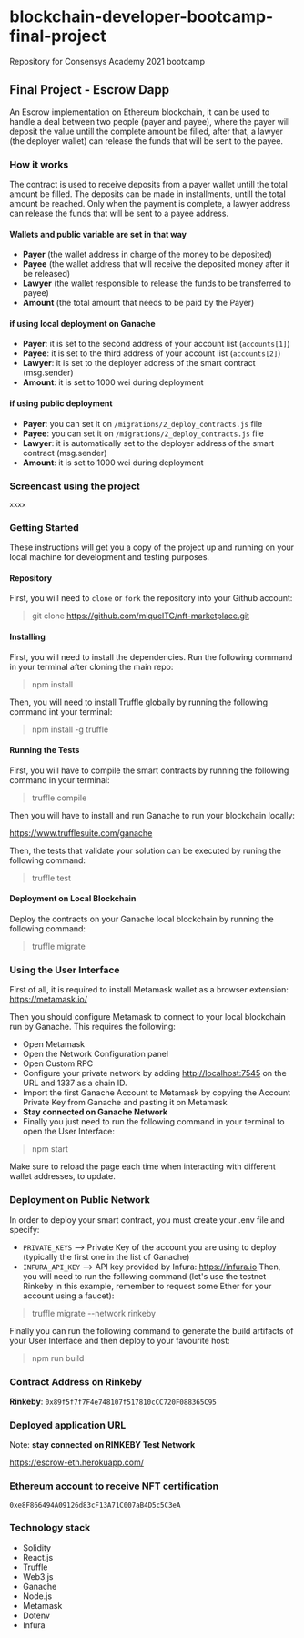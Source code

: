 # blockchain-developer-bootcamp-final-project

Repository for Consensys Academy 2021 bootcamp

## Final Project - Escrow Dapp

An Escrow implementation on Ethereum blockchain, it can be used to handle a deal between two people (payer and payee), where the payer will deposit the value untill the complete amount be filled, after that, a lawyer (the deployer wallet) can release the funds that will be sent to the payee.

### How it works

The contract is used to receive deposits from a payer wallet untill the total amount be filled. The deposits can be made in installments, untill the total amount be reached. Only when the payment is complete, a lawyer address can release the funds that will be sent to a payee address.

#### Wallets and public variable are set in that way

- **Payer** (the wallet address in charge of the money to be deposited)
- **Payee** (the wallet address that will receive the deposited money after it be released)
- **Lawyer** (the wallet responsible to release the funds to be transferred to payee)
- **Amount** (the total amount that needs to be paid by the Payer)

#### if using local deployment on Ganache

- **Payer**: it is set to the second address of your account list (`accounts[1]`)
- **Payee**: it is set to the third address of your account list (`accounts[2]`)
- **Lawyer**: it is set to the deployer address of the smart contract (msg.sender)
- **Amount**: it is set to 1000 wei during deployment

#### if using public deployment

- **Payer**: you can set it on `/migrations/2_deploy_contracts.js` file
- **Payee**: you can set it on `/migrations/2_deploy_contracts.js` file
- **Lawyer**: it is automatically set to the deployer address of the smart contract (msg.sender)
- **Amount**: it is set to 1000 wei during deployment

### Screencast using the project

`xxxx`

### Getting Started

These instructions will get you a copy of the project up and running on your local machine for development and testing purposes.

#### Repository

First, you will need to `clone` or `fork` the repository into your Github account:

> git clone <https://github.com/miquelTC/nft-marketplace.git>

#### Installing

First, you will need to install the dependencies. Run the following command in your terminal after cloning the main repo:

> npm install

Then, you will need to install Truffle globally by running the following command int your terminal:

> npm install -g truffle

#### Running the Tests

First, you will have to compile the smart contracts by running the following command in your terminal:

> truffle compile

Then you will have to install and run Ganache to run your blockchain locally:

<https://www.trufflesuite.com/ganache>

Then, the tests that validate your solution can be executed by runing the following command:

> truffle test

#### Deployment on Local Blockchain

Deploy the contracts on your Ganache local blockchain by running the following command:

> truffle migrate

### Using the User Interface

First of all, it is required to install Metamask wallet as a browser extension: <https://metamask.io/>

Then you should configure Metamask to connect to your local blockchain run by Ganache. This requires the following:

- Open Metamask
- Open the Network Configuration panel
- Open Custom RPC
- Configure your private network by adding <http://localhost:7545> on the URL and 1337 as a chain ID.
- Import the first Ganache Account to Metamask by copying the Account Private Key from Ganache and pasting it on Metamask
- **Stay connected on Ganache Network**
- Finally you just need to run the following command in your terminal to open the User Interface:

> npm start

Make sure to reload the page each time when interacting with different wallet addresses, to update.

### Deployment on Public Network

In order to deploy your smart contract, you must create your .env file and specify:

- `PRIVATE_KEYS` --> Private Key of the account you are using to deploy (typically the first one in the list of Ganache)
- `INFURA_API_KEY` --> API key provided by Infura: <https://infura.io>
Then, you will need to run the following command (let's use the testnet Rinkeby in this example, remember to request some Ether for your account using a faucet):

> truffle migrate --network rinkeby

Finally you can run the following command to generate the build artifacts of your User Interface and then deploy to your favourite host:

> npm run build

### Contract Address on Rinkeby

**Rinkeby**: `0x89f5f7f7F4e748107f517810cCC720F088365C95`

### Deployed application URL

Note: **stay connected on RINKEBY Test Network**

<https://escrow-eth.herokuapp.com/>

### Ethereum account to receive NFT certification

`0xe8F866494A09126d83cF13A71C007aB4D5c5C3eA`

### Technology stack

- Solidity
- React.js
- Truffle
- Web3.js
- Ganache
- Node.js
- Metamask
- Dotenv
- Infura
